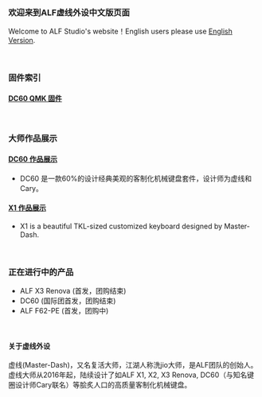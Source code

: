 ### 欢迎来到ALF虚线外设中文版页面

Welcome to ALF Studio's website！English users please use [English Version](http://alfstudio.club).

<br>

### 固件索引

#### [DC60 QMK 固件](/doc/dc60中文固件手册.md)

<br>

### 大师作品展示

#### [DC60 作品展示](/doc/dc60_gallery.html)
* DC60 是一款60%的设计经典美观的客制化机械键盘套件，设计师为虚线和Cary。

#### [X1 作品展示](/doc/x1_gallery.html)
* X1 is a beautiful TKL-sized customized keyboard designed by Master-Dash. 
<br>

### 正在进行中的产品

* ALF X3 Renova (首发，团购结束)
* DC60 (国际团首发，团购结束)
* ALF F62-PE (首发，团购中)



<br>

#### 关于虚线外设

虚线(Master-Dash)，又名复活大师，江湖人称洗jio大师，是ALF团队的创始人。虚线大师从2016年起，陆续设计了如ALF X1, X2, X3 Renova, DC60（与知名键圈设计师Cary联名）等脍炙人口的高质量客制化机械键盘。
